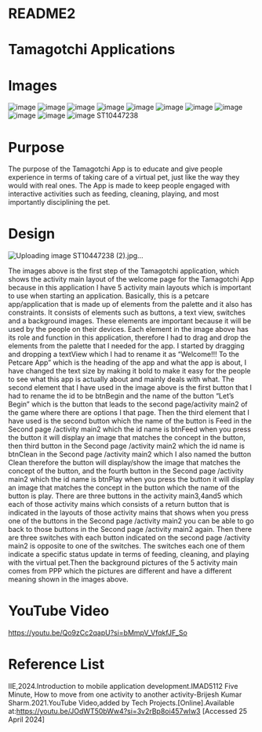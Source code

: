 # README2
# Tamagotchi Applications
# Images
![image](https://github.com/ST10447238/README2/assets/160851446/2fbac222-f86b-44de-b694-9ac49f6bd3aa)
![image](https://github.com/ST10447238/README2/assets/160851446/f3595a29-fa9c-4690-8e5c-56c30a591e11)
![image](https://github.com/ST10447238/README2/assets/160851446/889fefad-8fef-4ce1-a6e7-72b772ee6852)
![image](https://github.com/ST10447238/README2/assets/160851446/c3399b2f-8918-4fdb-aefd-4ca037745b49)
![image](https://github.com/ST10447238/README2/assets/160851446/b7737f79-ce77-45d6-90a2-545e1a03cce6)
![image](https://github.com/ST10447238/README2/assets/160851446/577acfc3-cdaa-42c3-b300-a085b279528f)
![image](https://github.com/ST10447238/README2/assets/160851446/6d811fca-f092-4860-9552-b62bb5b08b9f)
![image](https://github.com/ST10447238/README2/assets/160851446/f75d3b9e-2a5f-43cc-b596-b28f8268ce98)
![image](https://github.com/ST10447238/README2/assets/160851446/8512a491-f1cf-4477-8780-2e5180cec845)
![image](https://github.com/ST10447238/README2/assets/160851446/a191674b-9e9c-453a-91cd-4a82ba7b0d7e)
![image ST10447238](https://github.com/ST10447238/README2/assets/160851446/37bcad38-c923-4b7c-98e4-017a7171723a)
# Purpose
The purpose of the Tamagotchi App is to educate and give people experience in terms of taking care of a virtual pet, just like the way they would with real ones. The App is made to keep people engaged with interactive activities such as feeding, cleaning, playing, and most importantly disciplining the pet.
# Design
![Uploading image ST10447238 (2).jpg…]()

The images above is the first step of the Tamagotchi application, which shows the activity main layout of the welcome page for the Tamagotchi App because in this application I have 5 activity main layouts which is important to use when starting an application. Basically, this is a petcare app/application that is made up of elements from the palette and it also has constraints. It consists of elements such as buttons, a text view, switches  and a background images. These elements are important because it will be used by the people on their devices. Each element in the image above has its role and function in this application, therefore I had to drag and drop the elements from the palette that I needed for the app. I started by dragging and dropping a textView which I had to rename it as “Welcome!!! To the Petcare App” which is the heading of the app and what the app is about, I have changed the text size by making it bold to make it easy for the people to see what this app is actually about and mainly deals with what. The second element that I have used in the image above is the first button that I had to rename the id to be btnBegin and the name of the button “Let’s Begin” which is the button that leads to the second page/activity main2 of the game where there are options I that page. Then the third element that I have used is the second button which the name of the button is Feed in the Second page /activity main2 which the id name is btnFeed when you press the button it will display an image that matches the concept in the button, then third button in the Second page /activity main2 which the id name is btnClean in the Second page /activity main2 which I also named the button Clean therefore the button will display/show the image that matches the concept of the button, and the fourth button in the Second page /activity main2 which the id name is btnPlay when you press the button it will display an image that matches the concept in the button which the name of the button is play. There are three buttons in the activity main3,4and5 which each of those activity mains which consists of a return button that is indicated in the layouts of those activity mains that shows when you press one of the buttons in the Second page /activity main2 you can be able to go back to those buttons in the Second page /activity main2 again. Then there are three switches with each button indicated on the second page /activity main2 is opposite to one of the switches. The switches each one of them indicate a specific status update in terms of feeding, cleaning, and playing with the virtual pet.Then the background pictures of the 5 activity main comes from PPP which the pictures are different and have a different meaning shown in the images above.


# YouTube Video
https://youtu.be/Qo9zCc2qapU?si=bMmpV_VfqkfJF_So
# Reference List
 IIE,2024.Introduction to mobile application development.IMAD5112
 Five Minute, How to move from one activity to another activity-Brijesh Kumar Sharm.2021.YouTube Video,added by Tech Projects.[Online].Available at:https://youtu.be/JOdWT50bWw4?si=3v2rBp8oi457wIw3 [Accessed 25 April 2024]
